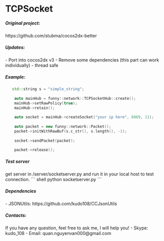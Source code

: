 # TCPSocket

<h5>Original project:</h5>
https://github.com/stubma/cocos2dx-better

<h5> Updates:</h5>
- Port into cocos2dx v3
- Remove some dependencies (this part can work individually)
- thread safe

<h5> Example:</h5>

``` c++
   std::string s = "simple_string";
    
    auto mainHub = funny::network::TCPSocketHub::create();
    mainHub->setRawPolicy(true);
    mainHub->retain();
    
    auto socket = mainHub->createSocket("your ip here", 6869, 11);
    
    auto packet = new funny::network::Packet();
    packet->initWithRawBuf(s.c_str(), s.length(), -1);
    
    socket->sendPacket(packet);
    
    packet->release();
```

<h5> Test server </h5>
get server in /server/socketserver.py and run it in your local host to test connection.
``` shell
python socketserver.py
```

<h5> Dependencies </h5>
- JSONUtils: https://github.com/kudo108/CCJsonUtils

<h5> Contacts: </h5>
If you have any question, feel free to ask me, I will help you!
- Skype: kudo_108
- Email: quan.nguyenvan000@gmail.com
